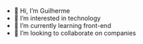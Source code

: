 - 👋 Hi, I’m Guilherme
- 👀 I’m interested in technology
- 🌱 I’m currently learning front-end
- 💞️ I’m looking to collaborate on companies

<!---
GuilhermeRochac/GuilhermeRochac is a ✨ special ✨ repository because its `README.md` (this file) appears on your GitHub profile.
You can click the Preview link to take a look at your changes.
--->
